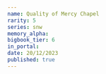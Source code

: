 ```yaml
---
name: Quality of Mercy Chapel
rarity: 5
series: snw
memory_alpha:
bigbook_tier: 6
in_portal:
date: 20/12/2023
published: true
---
```



